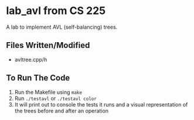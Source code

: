 # lab_avl from CS 225
A lab to implement AVL (self-balancing) trees.

## Files Written/Modified
- avltree.cpp/h

## To Run The Code
1. Run the Makefile using ```make```
2. Run ```./testavl``` or ```./testavl color```
3. It will print out to console the tests it runs and a visual representation of the trees before and after an operation
